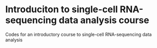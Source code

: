 # Introduciton to single-cell RNA-sequencing data analysis course
Codes for an introductory course to single-cell RNA-sequencing data analysis
